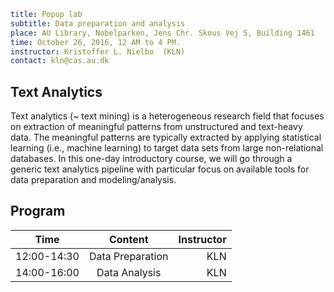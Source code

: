 ```yaml
title: Popup lab
subtitle: Data preparation and analysis
place: AU Library, Nobelparken, Jens Chr. Skous Vej 5, Building 1461
time: October 26, 2016, 12 AM to 4 PM.
instructor: Kristoffer L. Nielbo  (KLN)
contact: kln@cas.au.dk
```
## Text Analytics
Text analytics (~ text mining) is a heterogeneous research field that focuses on extraction of meaningful patterns from unstructured and text-heavy data. The meaningful patterns are typically extracted by applying statistical learning (i.e., machine learning) to target data sets from large non-relational databases. In this one-day introductory course, we will go through a generic text analytics pipeline with particular focus on available tools for data preparation and modeling/analysis.

## Program

| Time        | Content           | Instructor  |
| ------------- |:-------------:| -----:|
| 12:00-14:30 | Data Preparation  | KLN |
| 14:00-16:00 | Data Analysis | KLN |
